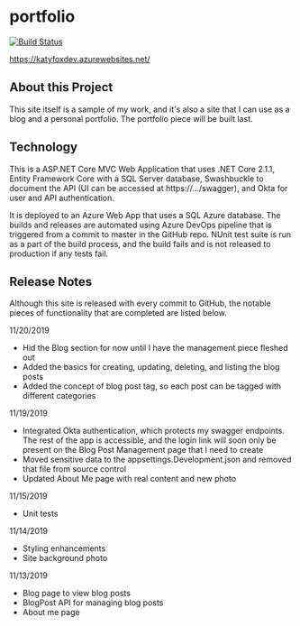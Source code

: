 # portfolio
[![Build Status](https://dev.azure.com/katysorourke/katy-devops-project/_apis/build/status/katyfoxdev%20-%20CI?branchName=master)](https://dev.azure.com/katysorourke/katy-devops-project/_build/latest?definitionId=11&branchName=master)

https://katyfoxdev.azurewebsites.net/

## About this Project
This site itself is a sample of my work, and it's also a site that I can use as a blog and a personal portfolio. The portfolio piece will be built last. 

## Technology 
This is a ASP.NET Core MVC Web Application that uses .NET Core 2.1.1, 
Entity Framework Core with a SQL Server database,
Swashbuckle to document the API (UI can be accessed at https://.../swagger),
and Okta for user and API authentication. 


It is deployed to an Azure Web App that uses a SQL Azure database. 
The builds and releases are automated using Azure DevOps pipeline that is 
triggered from a commit to master in the GitHub repo. NUnit test suite is run as a
part of the build process, and the build fails and is not released to production
if any tests fail. 

## Release Notes
Although this site is released with every commit to GitHub, the notable
pieces of functionality that are completed are listed below.

11/20/2019
- Hid the Blog section for now until I have the management piece fleshed out
- Added the basics for creating, updating, deleting, and listing the blog posts 
- Added the concept of blog post tag, so each post can be tagged with different categories 

11/19/2019
- Integrated Okta authentication, which protects my swagger endpoints. The rest of the app is accessible, and the login link will soon only be present on the Blog Post Management page that I need to create
- Moved sensitive data to the appsettings.Development.json and removed that file from source control 
- Updated About Me page with real content and new photo 

11/15/2019
- Unit tests 

11/14/2019
- Styling enhancements
- Site background photo 

11/13/2019
- Blog page to view blog posts
- BlogPost API for managing blog posts
- About me page

